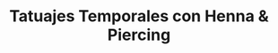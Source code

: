 ---
title: "Tatuajes Temporales con Henna & Piercing"
url: /panajachel/tatuajes-temporales-con-henna-y-piercing/
shop: tatuaje
---